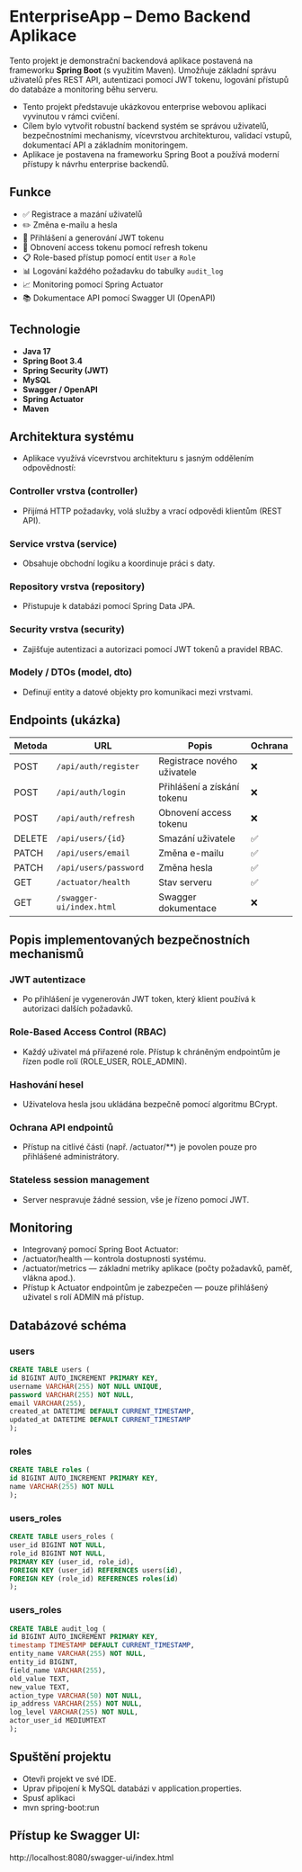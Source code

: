 # EnterpriseApp – Demo Backend Aplikace

Tento projekt je demonstrační backendová aplikace postavená na frameworku **Spring Boot** (s využitím Maven). Umožňuje základní správu uživatelů přes REST API, autentizaci pomocí JWT tokenu, logování přístupů do databáze a monitoring běhu serveru.

- Tento projekt představuje ukázkovou enterprise webovou aplikaci vyvinutou v rámci cvičení.
- Cílem bylo vytvořit robustní backend systém se správou uživatelů, bezpečnostními mechanismy, vícevrstvou architekturou, validací vstupů, dokumentací API a základním monitoringem.
- Aplikace je postavena na frameworku Spring Boot a používá moderní přístupy k návrhu enterprise backendů.


## Funkce

- ✅ Registrace a mazání uživatelů
- ✏️ Změna e-mailu a hesla
- 🔐 Přihlášení a generování JWT tokenu
- 🔁 Obnovení access tokenu pomocí refresh tokenu
- 📋 Role-based přístup pomocí entit `User` a `Role`
- 📊 Logování každého požadavku do tabulky `audit_log`
- 📈 Monitoring pomocí Spring Actuator
- 📚 Dokumentace API pomocí Swagger UI (OpenAPI)

## Technologie

- **Java 17**
- **Spring Boot 3.4**
- **Spring Security (JWT)**
- **MySQL**
- **Swagger / OpenAPI**
- **Spring Actuator**
- **Maven**

## Architektura systému
- Aplikace využívá vícevrstvou architekturu s jasným oddělením odpovědností:

### Controller vrstva (controller)
- Přijímá HTTP požadavky, volá služby a vrací odpovědi klientům (REST API).

### Service vrstva (service)
- Obsahuje obchodní logiku a koordinuje práci s daty.

### Repository vrstva (repository)
- Přistupuje k databázi pomocí Spring Data JPA.

### Security vrstva (security)
- Zajišťuje autentizaci a autorizaci pomocí JWT tokenů a pravidel RBAC.

### Modely / DTOs (model, dto)
- Definují entity a datové objekty pro komunikaci mezi vrstvami.

## Endpoints (ukázka)

| Metoda | URL                   | Popis                          | Ochrana |
|--------|------------------------|--------------------------------|---------|
| POST   | `/api/auth/register`   | Registrace nového uživatele    | ❌      |
| POST   | `/api/auth/login`      | Přihlášení a získání tokenu    | ❌      |
| POST   | `/api/auth/refresh`    | Obnovení access tokenu         | ❌      |
| DELETE | `/api/users/{id}`      | Smazání uživatele              | ✅      |
| PATCH  | `/api/users/email`     | Změna e-mailu                  | ✅      |
| PATCH  | `/api/users/password`  | Změna hesla                    | ✅      |
| GET    | `/actuator/health`     | Stav serveru                   | ✅      |
| GET    | `/swagger-ui/index.html` | Swagger dokumentace          | ❌      |

## Popis implementovaných bezpečnostních mechanismů

### JWT autentizace
- Po přihlášení je vygenerován JWT token, který klient používá k autorizaci dalších požadavků.

### Role-Based Access Control (RBAC)
- Každý uživatel má přiřazené role. Přístup k chráněným endpointům je řízen podle rolí (ROLE_USER, ROLE_ADMIN).

### Hashování hesel
- Uživatelova hesla jsou ukládána bezpečně pomocí algoritmu BCrypt.

### Ochrana API endpointů
- Přístup na citlivé části (např. /actuator/**) je povolen pouze pro přihlášené administrátory.

### Stateless session management
- Server nespravuje žádné session, vše je řízeno pomocí JWT.

## Monitoring
* Integrovaný pomocí Spring Boot Actuator:
* /actuator/health — kontrola dostupnosti systému.
* /actuator/metrics — základní metriky aplikace (počty požadavků, paměť, vlákna apod.).
* Přístup k Actuator endpointům je zabezpečen — pouze přihlášený uživatel s rolí ADMIN má přístup.

## Databázové schéma

### users
```sql
CREATE TABLE users (
id BIGINT AUTO_INCREMENT PRIMARY KEY,
username VARCHAR(255) NOT NULL UNIQUE,
password VARCHAR(255) NOT NULL,
email VARCHAR(255),
created_at DATETIME DEFAULT CURRENT_TIMESTAMP,
updated_at DATETIME DEFAULT CURRENT_TIMESTAMP
);
```


### roles
```sql
CREATE TABLE roles (
id BIGINT AUTO_INCREMENT PRIMARY KEY,
name VARCHAR(255) NOT NULL
);
```

### users_roles
```sql
CREATE TABLE users_roles (
user_id BIGINT NOT NULL,
role_id BIGINT NOT NULL,
PRIMARY KEY (user_id, role_id),
FOREIGN KEY (user_id) REFERENCES users(id),
FOREIGN KEY (role_id) REFERENCES roles(id)
);
```

### users_roles
```sql
CREATE TABLE audit_log (
id BIGINT AUTO_INCREMENT PRIMARY KEY,
timestamp TIMESTAMP DEFAULT CURRENT_TIMESTAMP,
entity_name VARCHAR(255) NOT NULL,
entity_id BIGINT,
field_name VARCHAR(255),
old_value TEXT,
new_value TEXT,
action_type VARCHAR(50) NOT NULL,
ip_address VARCHAR(255) NOT NULL,
log_level VARCHAR(255) NOT NULL,
actor_user_id MEDIUMTEXT
);
```

## Spuštění projektu
* Otevři projekt ve své IDE.
* Uprav připojení k MySQL databázi v application.properties.
* Spusť aplikaci
* mvn spring-boot:run

## Přístup ke Swagger UI:
http://localhost:8080/swagger-ui/index.html

